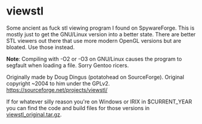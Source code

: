 # viewstl
Some ancient as fuck stl viewing program I found on SpywareForge.
This is mostly just to get the GNU/Linux version into a better state. There are better STL viewers out there that use more modern OpenGL versions but are bloated. Use those instead.

**Note**: Compiling with -O2 or -O3 on GNU/Linux causes the program to segfault when loading a file. Sorry Gentoo ricers.

Originally made by Doug Dingus (potatohead on SourceForge). Original copyright ~2004 to him under the GPLv2.
https://sourceforge.net/projects/viewstl/

If for whatever silly reason you're on Windows or IRIX in $CURRENT_YEAR you can find the code and build files for those versions in [viewstl_original.tar.gz](viewstl_original.tar.gz).
